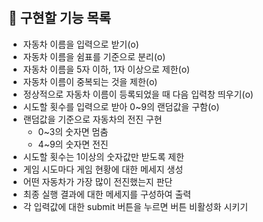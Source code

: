 # 

## 📝 구현할 기능 목록

- 자동차 이름을 입력으로 받기(o)
- 자동차 이름을 쉼표를 기준으로 분리(o)
- 자동차 이름을 5자 이하, 1자 이상으로 제한(o)
- 자동차 이름이 중복되는 것을 제한(o)
- 정상적으로 자동차 이름이 등록되었을 때 다음 입력창 띄우기(o)
- 시도할 횟수를 입력으로 받아 0~9의 랜덤값을 구함(o)
- 랜덤값을 기준으로 자동차의 전진 구현
  - 0~3의 숫자면 멈춤
  - 4~9의 숫자면 전진
- 시도할 횟수는 1이상의 숫자값만 받도록 제한
- 게임 시도마다 게임 현황에 대한 메세지 생성
- 어떤 자동차가 가장 많이 전진했는지 판단
- 최종 실행 결과에 대한 메세지를 구성하여 출력
- 각 입력값에 대한 submit 버튼을 누르면 버튼 비활성화 시키기